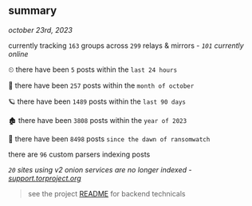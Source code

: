 
## summary
_october 23rd, 2023_

currently tracking `163` groups across `299` relays & mirrors - _`101` currently online_

⏲ there have been `5` posts within the `last 24 hours`

🦈 there have been `257` posts within the `month of october`

🪐 there have been `1489` posts within the `last 90 days`

🏚 there have been `3808` posts within the `year of 2023`

🦕 there have been `8498` posts `since the dawn of ransomwatch`

there are `96` custom parsers indexing posts

_`20` sites using v2 onion services are no longer indexed - [support.torproject.org](https://support.torproject.org/onionservices/v2-deprecation/)_

> see the project [README](https://github.com/joshhighet/ransomwatch#ransomwatch--) for backend technicals
